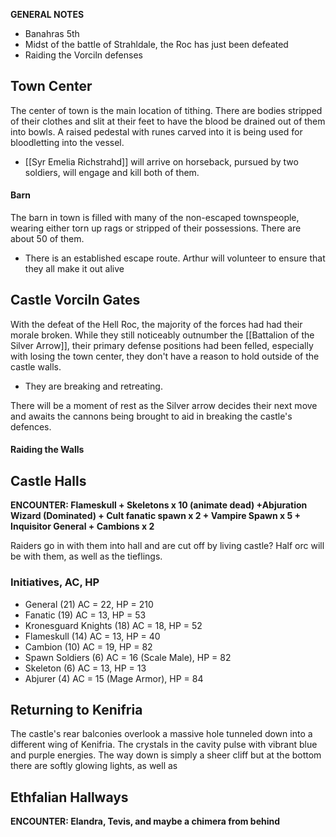 **GENERAL NOTES**
- Banahras 5th
- Midst of the battle of Strahldale, the Roc has just been defeated
- Raiding the Vorciln defenses
## Town Center
The center of town is the main location of tithing. There are bodies stripped of their clothes and slit at their feet to have the blood be drained out of them into bowls. A raised pedestal with runes carved into it is being used for bloodletting into the vessel.
- [[Syr Emelia Richstrahd]] will arrive on horseback, pursued by two soldiers, will engage and kill both of them.
#### Barn
The barn in town is filled with many of the non-escaped townspeople, wearing either torn up rags or stripped of their possessions. There are about 50 of them.
- There is an established escape route. Arthur will volunteer to ensure that they all make it out alive
## Castle Vorciln Gates
With the defeat of the Hell Roc, the majority of the forces had had their morale broken. While they still noticeably outnumber the [[Battalion of the Silver Arrow]], their primary defense positions had been felled, especially with losing the town center, they don't have a reason to hold outside of the castle walls. 
- They are breaking and retreating.

There will be a moment of rest as the Silver arrow decides their next move and awaits the cannons being brought to aid in breaking the castle's defences. 
#### Raiding the Walls
## Castle Halls
**ENCOUNTER: Flameskull + Skeletons x 10 (animate dead) +Abjuration Wizard (Dominated) + Cult fanatic spawn x 2 + Vampire Spawn x 5 + Inquisitor General  + Cambions x 2**

Raiders go in with them into hall and are cut off by living castle? Half orc will be with them, as well as the tieflings.
### Initiatives, AC, HP
- General (21) AC = 22, HP = 210
- Fanatic (19) AC = 13, HP = 53
- Kronesguard Knights (18) AC = 18, HP = 52
- Flameskull (14) AC = 13, HP = 40
- Cambion (10) AC = 19, HP = 82
- Spawn Soldiers (6) AC = 16 (Scale Male), HP = 82
- Skeleton (6) AC = 13, HP = 13
- Abjurer (4) AC = 15 (Mage Armor), HP = 84

## Returning to Kenifria
The castle's rear balconies overlook a massive hole tunneled down into a different wing of Kenifria. The crystals in the cavity pulse with vibrant blue and purple energies. The way down is simply a sheer cliff but at the bottom there are softly glowing lights, as well as 

## Ethfalian Hallways
**ENCOUNTER: Elandra, Tevis, and maybe a chimera from behind**
